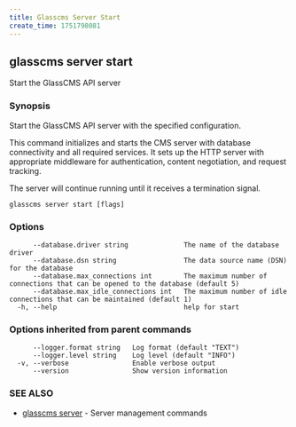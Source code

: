 ```yaml
---
title: Glasscms Server Start
create_time: 1751798081
---
```

## glasscms server start

Start the GlassCMS API server

### Synopsis

Start the GlassCMS API server with the specified configuration.

This command initializes and starts the CMS server with database connectivity
and all required services. It sets up the HTTP server with appropriate middleware
for authentication, content negotiation, and request tracking.

The server will continue running until it receives a termination signal.


```
glasscms server start [flags]
```

### Options

```
      --database.driver string              The name of the database driver
      --database.dsn string                 The data source name (DSN) for the database
      --database.max_connections int        The maximum number of connections that can be opened to the database (default 5)
      --database.max_idle_connections int   The maximum number of idle connections that can be maintained (default 1)
  -h, --help                                help for start
```

### Options inherited from parent commands

```
      --logger.format string   Log format (default "TEXT")
      --logger.level string    Log level (default "INFO")
  -v, --verbose                Enable verbose output
      --version                Show version information
```

### SEE ALSO

* [glasscms server](glasscms_server.md)	 - Server management commands

